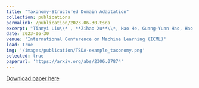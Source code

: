 ```yaml
---
title: "Taxonomy-Structured Domain Adaptation"
collection: publications
permalink: /publication/2023-06-30-tsda
excerpt: "Tianyi Liu\\* , **Zihao Xu**\\*, Hao He, Guang-Yuan Hao, Hao Wang. <br> [[pdf]](https://arxiv.org/abs/2306.07874) [[code and data]](https://github.com/Wang-ML-Lab/TSDA) [[talk]](https://www.youtube.com/watch?v=hRWfAsi0Uks) [[slides]](https://shsjxzh.github.io/files/TSDA_5_minutes.pdf) <br>"
date: 2023-06-30
venue: 'International Conference on Machine Learning (ICML)'
lead: True
img: '/images/publication/TSDA-example_taxonomy.png'
selected: true
paperurl: 'https://arxiv.org/abs/2306.07874'
---
```


<a href='https://arxiv.org/abs/2306.07874'>Download paper here</a>